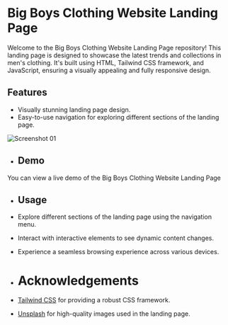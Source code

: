 # Big Boys Clothing Website Landing Page

Welcome to the Big Boys Clothing Website Landing Page repository! This landing page is designed to showcase the latest trends and collections in men's clothing. It's built using HTML, Tailwind CSS framework, and JavaScript, ensuring a visually appealing and fully responsive design.

## Features

- Visually stunning landing page design.
- Easy-to-use navigation for exploring different sections of the landing page.

![Screenshot 01](https://github.com/Dhaya3132/Big-Boys-Clothing/assets/135351029/18da7fa6-0a9d-418d-a23f-bb1bb4f3abe6)

- ## Demo

You can view a live demo of the Big Boys Clothing Website Landing Page

- ## Usage

- Explore different sections of the landing page using the navigation menu.
- Interact with interactive elements to see dynamic content changes.
- Experience a seamless browsing experience across various devices.

- # Acknowledgements

- [Tailwind CSS](https://tailwindcss.com/) for providing a robust CSS framework.
- [Unsplash](https://unsplash.com/) for high-quality images used in the landing page.
